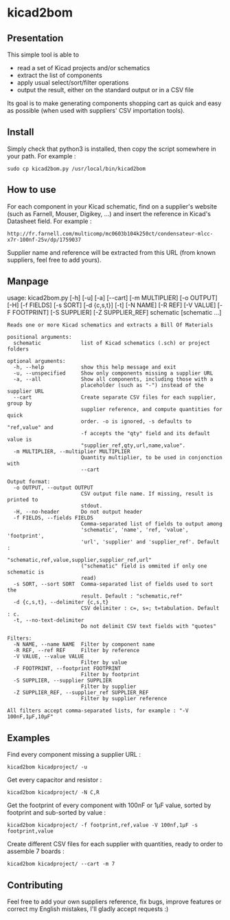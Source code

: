 # kicad2bom

## Presentation

This simple tool is able to 

- read a set of Kicad projects and/or schematics
- extract the list of components
- apply usual select/sort/filter operations
- output the result, either on the standard output or in a CSV file

Its goal is to make generating components shopping cart as quick and easy as possible (when used with suppliers' CSV importation tools).

## Install

Simply check that python3 is installed, then copy the script somewhere in your path. For example :

    sudo cp kicad2bom.py /usr/local/bin/kicad2bom

## How to use

For each component in your Kicad schematic, find on a supplier's website (such as Farnell, Mouser, Digikey, ...) and insert the reference in Kicad's Datasheet field. For example :

    http://fr.farnell.com/multicomp/mc0603b104k250ct/condensateur-mlcc-x7r-100nf-25v/dp/1759037

Supplier name and reference will be extracted from this URL (from known suppliers, feel free to add yours).

## Manpage

usage: kicad2bom.py [-h] [-u] [-a] [--cart] [-m MULTIPLIER] [-o OUTPUT] [-H]
                        [-f FIELDS] [-s SORT] [-d {c,s,t}] [-t] [-N NAME] [-R REF]
                        [-V VALUE] [-F FOOTPRINT] [-S SUPPLIER] [-Z SUPPLIER_REF]
                        schematic [schematic ...]

    Reads one or more Kicad schematics and extracts a Bill Of Materials

    positional arguments:
      schematic             list of Kicad schematics (.sch) or project folders

    optional arguments:
      -h, --help            show this help message and exit
      -u, --unspecified     Show only components missing a supplier URL
      -a, --all             Show all components, including those with a
                            placeholder (such as "-") instead of the supplier URL
      --cart                Create separate CSV files for each supplier, group by
                            supplier reference, and compute quantities for quick
                            order. -o is ignored, -s defaults to "ref,value" and
                            -f accepts the "qty" field and its default value is
                            "supplier_ref,qty,url,name,value".
      -m MULTIPLIER, --multiplier MULTIPLIER
                            Quantity multiplier, to be used in conjonction with
                            --cart

    Output format:
      -o OUTPUT, --output OUTPUT
                            CSV output file name. If missing, result is printed to
                            stdout.
      -H, --no-header       Do not output header
      -f FIELDS, --fields FIELDS
                            Comma-separated list of fields to output among
                            'schematic', 'name', 'ref, 'value', 'footprint',
                            'url', 'supplier' and 'supplier_ref'. Default :
                            "schematic,ref,value,supplier,supplier_ref,url"
                            ("schematic" field is ommited if only one schematic is
                            read)
      -s SORT, --sort SORT  Comma-separated list of fields used to sort the
                            result. Default : "schematic,ref"
      -d {c,s,t}, --delimiter {c,s,t}
                            CSV delimiter : c=, s=; t=tabulation. Default : c.
      -t, --no-text-delimiter
                            Do not delimit CSV text fields with "quotes"

    Filters:
      -N NAME, --name NAME  Filter by component name
      -R REF, --ref REF     Filter by reference
      -V VALUE, --value VALUE
                            Filter by value
      -F FOOTPRINT, --footprint FOOTPRINT
                            Filter by footprint
      -S SUPPLIER, --supplier SUPPLIER
                            Filter by supplier
      -Z SUPPLIER_REF, --supplier_ref SUPPLIER_REF
                            Filter by supplier reference

    All filters accept comma-separated lists, for example : "-V 100nF,1µF,10µF"

## Examples

Find every component missing a supplier URL :

    kicad2bom kicadproject/ -u

Get every capacitor and resistor :

    kicad2bom kicadproject/ -N C,R

Get the footprint of every component with 100nF or 1µF value, sorted by footprint and sub-sorted by value :

    kicad2bom kicadproject/ -f footprint,ref,value -V 100nf,1µF -s footprint,value

Create different CSV files for each supplier with quantities, ready to order to assemble 7 boards :

    kicad2bom kicadproject/ --cart -m 7

## Contributing

Feel free to add your own suppliers reference, fix bugs, improve features or correct my English mistakes, I'll gladly accept requests :)
